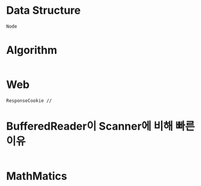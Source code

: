 # Data Structure
```
Node
```
# Algorithm
```
```
# Web
```
ResponseCookie //
```
# BufferedReader이 Scanner에 비해 빠른 이유
```
```
# MathMatics
```
```
